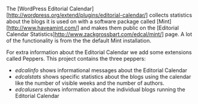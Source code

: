 The [WordPress Editorial Calendar][http://wordpress.org/extend/plugins/editorial-calendar/] collects statistics about the blogs it is used on with a software package called [Mint][http://www.haveamint.com/] and makes them public on the [Editorial Calendar Statistics]http://www.zackgrossbart.com/edcal/mint/] page.  A lot of the functionality is from the the default Mint installation.

For extra information about the Editorial Calendar we add some extensions called Peppers.  This project contains the three peppers:

*   *edcalinfo* shows informational messages about the Editorial Calendar
*   *edcalstats* shows specific statistics about the blogs using the calendar like the number of visible weeks and the number of authors.
*   *edcalusers* shows information about the individual blogs running the Editorial Calendar

